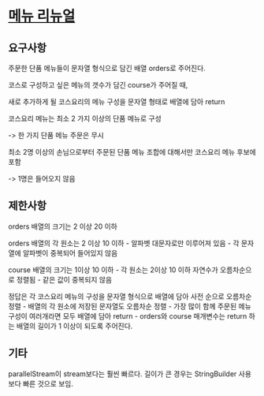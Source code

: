 # [메뉴 리뉴얼](https://programmers.co.kr/learn/courses/30/lessons/72411)

## 요구사항

주문한 단품 메뉴들이 문자열 형식으로 담긴 배열 orders로 주어진다.

코스로 구성하고 싶은 메뉴의 갯수가 담긴 course가 주어질 때,

새로 추가하게 될 코스요리의 메뉴 구성을 문자열 형태로 배열에 담아 return

코스요리 메뉴는 최소 2 가지 이상의 단품 메뉴로 구성

-> 한 가지 단품 메뉴 주문은 무시

최소 2명 이상의 손님으로부터 주문된 단품 메뉴 조합에 대해서만 코스요리 메뉴 후보에 포함

-> 1명은 들어오지 않음

## 제한사항

orders 배열의 크기는 2 이상 20 이하

orders 배열의 각 원소는 2 이상 10 이하
    - 알파벳 대문자로만 이루어져 있음
    - 각 문자열에 알파벳이 중복되어 들어있지 않음

course 배열의 크기는 1이상 10 이하
    - 각 원소는 2이상 10 이하 자연수가 오름차순으로 정렬됨
    - 같은 값이 중복되지 않음

정답은 각 코스요리 메뉴의 구성을 문자열 형식으로 배열에 담아 사전 순으로 오름차순 정렬
    - 배열의 각 원소에 저장된 문자열도 오름차순 정렬
    - 가장 많이 함께 주문된 메뉴 구성이 여러개라면 모두 배열에 담아 return
    - orders와 course 매개변수는 return 하는 배열의 길이가 1 이상이 되도록 주어진다.

## 기타

parallelStream이 stream보다는 훨씬 빠르다. 길이가 큰 경우는 StringBuilder 사용보다 빠른 것으로 보임.

